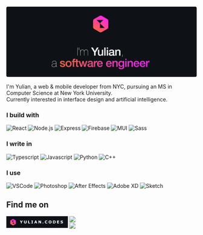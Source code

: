 [![Hello, I'm Yulian](/assets/images/header.png)](https://yulian.codes)

<!-- <span style="padding-left: 7px;"></span> -->

I'm Yulian, a web & mobile developer from NYC, pursuing an MS in Computer Science at New York University.<br/>
Currently interested in interface design and artificial intelligence.

### I build with

![React](https://img.shields.io/badge/React-64f9f4?style=for-the-badge&logo=react&logoColor=black)
![Node.js](https://img.shields.io/badge/Node.js-afff6f?style=for-the-badge&logo=nodedotjs&logoColor=black)
![Express](https://img.shields.io/badge/Express.js-black?style=for-the-badge&logo=express&logoColor=white)
![Firebase](https://img.shields.io/badge/firebase-ff8237?style=for-the-badge&logo=firebase&logoColor=ffd542)
![MUI](https://img.shields.io/badge/Material%20UI-3591f8?style=for-the-badge&logo=mui&logoColor=77eaff)
![Sass](https://img.shields.io/badge/Sass-ff61e3?style=for-the-badge&logo=sass&logoColor=white)

### I write in

![Typescript](https://img.shields.io/badge/TypeScript-292f37?style=for-the-badge&logo=typescript&logoColor=4b9cff)
![Javascript](https://img.shields.io/badge/JavaScript-292f37?style=for-the-badge&logo=javascript&logoColor=ffca28)
![Python](https://img.shields.io/badge/Python-292f37?style=for-the-badge&logo=python&logoColor=4b9cff)
![C++](https://img.shields.io/badge/C%2B%2B-292f37?style=for-the-badge&logo=c%2B%2B&logoColor=4bc6ff)

### I use

![VSCode](https://img.shields.io/badge/VSCode-292f37?style=for-the-badge&logo=visual%20studio%20code&logoColor=4bb5ff)
![Photoshop](https://img.shields.io/badge/Photoshop-292f37?style=for-the-badge&logo=Adobe%20Photoshop&logoColor=4b9cff)
![After Effects](https://img.shields.io/badge/after%20affects-292f37?style=for-the-badge&logo=Adobe%20after%20effects&logoColor=CF96FD)
![Adobe XD](https://img.shields.io/badge/Adobe%20XD-292f37?style=for-the-badge&logo=Adobe%20XD&logoColor=ff7cf1)
![Sketch](https://img.shields.io/badge/Sketch-292f37?style=for-the-badge&logo=sketch&logoColor=ffca28)

## Find me on

<p align="left">
  <a href="https://yulian.codes"><img height="31" src="./assets/images/site-badge.png" style="float: left; margin-right: 4px" /></a>
  <a href="https://www.linkedin.com/in/yulian-kraynyak/"><img src="https://img.shields.io/badge/Linkedin-0077B5?style=for-the-badge&logo=linkedin&logoColor=white" style="float: left" /></a>
</p>

<br/>

<a href="#">
<img src="https://komarev.com/ghpvc/?username=ykray&color=292f37&style=for-the-badge"/>
</a>

<!--
**ykray/ykray** is a ✨ _special_ ✨ repository because its `README.md` (this file) appears on your GitHub profile.

Here are some ideas to get you started:

- 🔭 I’m currently working on ...
- 🌱 I’m currently learning ...
- 👯 I’m looking to collaborate on ...
- 🤔 I’m looking for help with ...
- 💬 Ask me about ...
- 📫 How to reach me: ...
- 😄 Pronouns: ...
- ⚡ Fun fact: ...
-->
